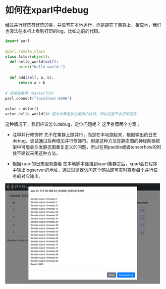 # **如何在xparl中debug**

经过并行修饰符修饰的类，并没有在本地运行，而是跑在了集群上，相应地，我们也没法在本机上看到打印的log，比如之前的代码。
```python
import parl

@parl.remote_class
class Actor(object):
  def hello_world(self):
      print("Hello world.")

  def add(self, a, b):
      return a + b

# 连接到集群（master节点）
parl.connect("localhost:6006")

actor = Actor()
actor.hello_world()# 因为计算是放在集群中执行，所以这里不会打印信息
```

这种情况下，我们应该怎么debug，定位问题呢？
这里推荐两个方案：

- 注释并行修饰符
先不在集群上跑并行，而是在本地跑起来，根据输出的日志debug，调试通过后再增加并行修饰符。但是这种方法在静态图的神经网络框架中可能会引发静态图重复定义的问题，所以在用paddle或者tensorflow的时候不建议采用这种方法。

- 根据xparl的日志服务查看
在本地脚本连接到xparl集群之后，xparl会在程序中输出logserver的地址，通过浏览器访问这个网站即可实时查看每个并行任务的对应输出。

<img src="./.images/log_server.png" width="500"/>
